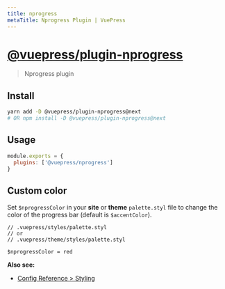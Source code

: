 ```yaml
---
title: nprogress
metaTitle: Nprogress Plugin | VuePress
---
```


# [@vuepress/plugin-nprogress](https://github.com/vuejs/vuepress/tree/master/packages/%40vuepress/plugin-nprogress)

> Nprogress plugin

## Install

```bash
yarn add -D @vuepress/plugin-nprogress@next
# OR npm install -D @vuepress/plugin-nprogress@next
```

## Usage

```javascript
module.exports = {
  plugins: ['@vuepress/nprogress']
}
```

## Custom color

Set `$nprogressColor` in your __site__ or __theme__ `palette.styl` file to change the color of the progress bar (default is `$accentColor`).

```stylus
// .vuepress/styles/palette.styl
// or
// .vuepress/theme/styles/palette.styl

$nprogressColor = red
```

**Also see:**

- [Config Reference > Styling](../../config/config.md#styling)
